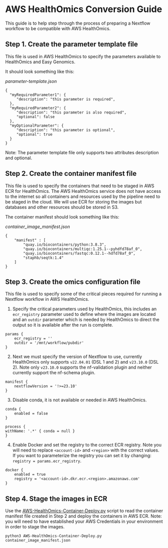 # AWS HealthOmics Conversion Guide

This guide is to help step through the process of preparing a Nextflow workflow to be compatible with AWS HealthOmics.

## Step 1. Create the parameter template file
This file is used in AWS HealthOmics to specify the parameters available to HealthOmics and Easy Genomics.

It should look something like this:  
  
*parameter-template.json*
```
{
  "myRequiredParameter1": {
     "description": "this parameter is required",
  },
  "myRequiredParameter2": {
     "description": "this parameter is also required",
     "optional": false
  },
  "myOptionalParameter": {
     "description": "this parameter is optional",
     "optional": true
  }
}   
```
Note: The parameter template file only supports two attributes description and optional.


## Step 2. Create the container manifest file
This file is used to specify the containers that need to be staged in AWS ECR for HealthOmics. The AWS HealthOmics service does not have access to the internet so all containers and resources used by the pipeline need to be staged in the cloud. We will use ECR for storing the images but databases and other resources should be stored in S3.

The container manifest should look something like this:  
  
*container_image_manifest.json*
```
{
    "manifest" : [
        "quay.io/biocontainers/python:3.8.3",
        "quay.io/biocontainers/multiqc:1.25.1--pyhdfd78af_0",
        "quay.io/biocontainers/fastqc:0.12.1--hdfd78af_0",
        "staphb/seqtk:1.4"
    ]
}
```

## Step 3. Create the omics configuration file
This file is used to specify some of the critical pieces required for running a Nextflow workflow in AWS HealthOmics.

1. Specify the critical parameters used by HealthOmics, this includes an `ecr_registry` parameter used to define where the images are located and an `outdir` parameter which is needed by HealthOmics to direct the output so it is available after the run is complete.
```
params {
    ecr_registry = ''
    outdir = '/mnt/workflow/pubdir'
}
```

2. Next we must specify the version of Nextflow to use, currently HealthOmics only supports `v22.04.01` (DSL 1 and 2) and `v23.10.0` (DSL 2). Note only `v23.10.0` supports the nf-validation plugin and neither currently support the nf-schema plugin.
```
manifest {
    nextflowVersion = '!>=23.10'
}
```

3. Disable conda, it is not available or needed in AWS HealthOmics.
```
conda {
    enabled = false
}

process {
withName: '.*' { conda = null }
}
```

4. Enable Docker and set the registry to the correct ECR registry. Note you will need to replace `<account-id>` and `<region>` with the correct values. If you want to parameterize the registry you can set it by changing: `registry = params.ecr_registry`.
```
docker {
    enabled = true
    registry = '<account-id>.dkr.ecr.<region>.amazonaws.com'
}
```

## Step 4. Stage the images in ECR
Use the [AWS-HealthOmics-Container-Deploy.py](https://github.com/wslh-bio/miscellaneous_scripts/blob/main/AWSHealthOmics/AWS-HealthOmics-Container-Deploy.py) script to read the container manifest file created in Step 2 and deploy the containers in AWS ECR. Note: you will need to have established your AWS Credentials in your environment in order to stage the images.
```
python3 AWS-HealthOmics-Container-Deploy.py container_image_manifest.json
```
